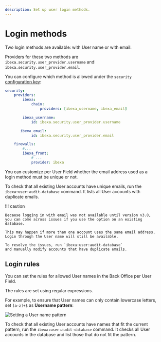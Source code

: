 ```yaml
---
description: Set up user login methods.
---
```


# Login methods

Two login methods are available: with User name or with email.

Providers for these two methods are `ibexa.security.user_provider.username`
and `ibexa.security.user_provider.email`.

You can configure which method is allowed under the `security` [configuration key](configuration.md#configuration-files):

``` yaml
security:
    providers:
        ibexa:
            chain:
                providers: [ibexa_username, ibexa_email]

        ibexa_username:
            id: ibexa.security.user_provider.username

       ibexa_email:
            id: ibexa.security.user_provider.email

    firewalls:
        #...
        ibexa_front:
            # ...
            provider: ibexa
```

You can customize per User Field whether the email address used as a login method must be unique or not.

To check that all existing User accounts have unique emails,
run the `ibexa:user:audit-database` command.
It lists all User accounts with duplicate emails.

!!! caution

    Because logging in with email was not available until version v3.0,
    you can come across issues if you use the option on an existing database.

    This may happen if more than one account uses the same email address.
    Login through the User name will still be available.

    To resolve the issues, run `ibexa:user:audit-database`
    and manually modify accounts that have duplicate emails.

## Login rules

You can set the rules for allowed User names in the Back Office per User Field.

The rules are set using regular expressions.

For example, to ensure that User names can only contain lowercase letters,
set `[a-z]+$` as **Username pattern**:

![Setting a User name pattern](username_pattern.png)

To check that all existing User accounts have names that fit the current pattern,
run the `ibexa:user:audit-database` command.
It checks all User accounts in the database and list those that do not fit the pattern.